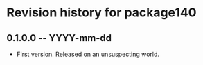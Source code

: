 # Revision history for package140

## 0.1.0.0 -- YYYY-mm-dd

* First version. Released on an unsuspecting world.
